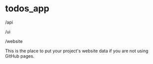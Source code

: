 # todos_app

/api 

/ui

/website 

This is the place to put your project's website data if you are not using GitHub pages.